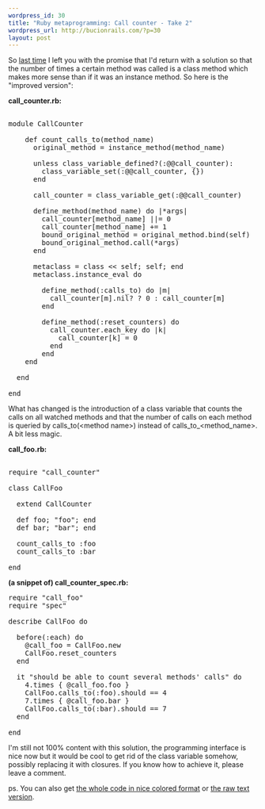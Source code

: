 ```yaml
--- 
wordpress_id: 30
title: "Ruby metaprogramming: Call counter - Take 2"
wordpress_url: http://bucionrails.com/?p=30
layout: post
---
```

So <a href="http://bucionrails.com/2008/12/06/exploring-ruby-metaprogramming-call-counter/" target="_blank">last time</a> I left you with the promise that I'd return with a solution so that the number of times a certain method was called is a class method which makes more sense than if it was an instance method. So here is the "improved version":

<strong>call_counter.rb:</strong>

<pre lang="ruby">

module CallCounter
		
    def count_calls_to(method_name)
      original_method = instance_method(method_name)
    		
      unless class_variable_defined?(:@@call_counter):
        class_variable_set(:@@call_counter, {})
      end
    
      call_counter = class_variable_get(:@@call_counter)
    
      define_method(method_name) do |*args|
        call_counter[method_name] ||= 0
        call_counter[method_name] += 1
        bound_original_method = original_method.bind(self)
        bound_original_method.call(*args)
      end

      metaclass = class << self; self; end
      metaclass.instance_eval do

        define_method(:calls_to) do |m|
          call_counter[m].nil? ? 0 : call_counter[m]
        end

        define_method(:reset_counters) do
          call_counter.each_key do |k|
            call_counter[k] = 0
          end
        end
    end
    
  end

end
</pre>

What has changed is the introduction of a class variable that counts the calls on all watched methods and that the number of calls on each method is queried by calls_to(&lt;method name&gt;) instead of calls_to_&lt;method_name&gt;. A bit less magic.

<strong>call_foo.rb:</strong>

<pre lang="ruby">

require "call_counter"

class CallFoo
	
  extend CallCounter

  def foo; "foo"; end
  def bar; "bar"; end

  count_calls_to :foo
  count_calls_to :bar

end
</pre>

<strong>(a snippet of) call_counter_spec.rb:</strong>

<pre lang="ruby">
require "call_foo"
require "spec"
	
describe CallFoo do
	
  before(:each) do
    @call_foo = CallFoo.new
    CallFoo.reset_counters
  end
		
  it "should be able to count several methods' calls" do
    4.times { @call_foo.foo }
    CallFoo.calls_to(:foo).should == 4
    7.times { @call_foo.bar }
    CallFoo.calls_to(:bar).should == 7
  end
	
end
</pre>

I'm still not 100% content with this solution, the programming interface is nice now but it would be cool to get rid of the class variable somehow, possibly replacing it with closures. If you know how to achieve it, please leave a comment.

ps. You can also get <a href="http://pastie.org/338877">the whole code in nice colored format</a> or <a href="http://pastie.org/338877.txt">the raw text version</a>.
